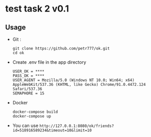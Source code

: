 # test task 2 v0.1

## Usage

* Git :
    ```
    git clone https://github.com/petr777/ok.git
    cd ok 
    ```
* Create  .env file in the app directory
    ```
    USER_OK = ****
    PASS_OK = ****
    USER_AGENT = Mozilla/5.0 (Windows NT 10.0; Win64; x64) AppleWebKit/537.36 (KHTML, like Gecko) Chrome/91.0.4472.124 Safari/537.36
    SEMAPHORE = 15
    ```

* Docker 
    ```
    docker-compose build
    docker-compose up
    ```
* You can use `http://127.0.0.1:8080/ok/friends?id=518916589234&timeout=10&limit=10`
